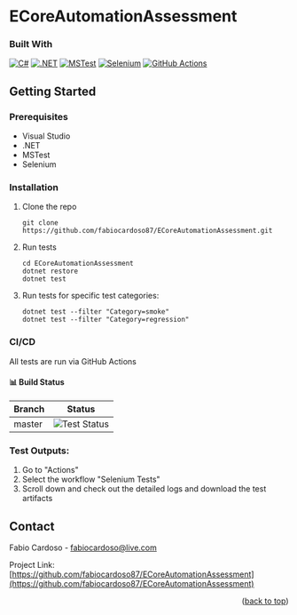 # ECoreAutomationAssessment

### Built With

[![C#](https://img.shields.io/badge/C%23-239120?style=for-the-badge&logo=c-sharp&logoColor=white)](https://learn.microsoft.com/pt-br/dotnet/csharp/)
[![.NET](https://img.shields.io/badge/.NET-8.0-512BD4?style=for-the-badge&logo=dotnet)](https://dotnet.microsoft.com/)
[![MSTest](https://img.shields.io/badge/MSTest-5C2D91?style=for-the-badge&logo=.net&logoColor=white)](https://learn.microsoft.com/pt-br/dotnet/core/testing/unit-testing-with-mstest)
[![Selenium](https://img.shields.io/badge/Selenium-43B02A?style=for-the-badge&logo=selenium&logoColor=white)](https://www.selenium.dev/)
[![GitHub Actions](https://img.shields.io/badge/GitHub_Actions-2088FF?style=for-the-badge&logo=githubactions&logoColor=white)](https://github.com/features/actions)

<!-- GETTING STARTED -->
## Getting Started


### Prerequisites

* Visual Studio
* .NET
* MSTest
* Selenium

### Installation

1. Clone the repo
   ```
   git clone https://github.com/fabiocardoso87/ECoreAutomationAssessment.git
   ```
2. Run tests
   ```
   cd ECoreAutomationAssessment
   dotnet restore
   dotnet test
   ```
3. Run tests for specific test categories:
   ```
   dotnet test --filter "Category=smoke"
   dotnet test --filter "Category=regression"
   ```

### CI/CD
All tests are run via GitHub Actions

#### 📊 Build Status
| Branch | Status |
|--------|--------|
| master | ![Test Status](https://github.com/fabiocardoso87/ECoreAutomationAssessment/actions/workflows/run-tests-parallel.yml/badge.svg) |

### Test Outputs:
1. Go to "Actions"
2. Select the workflow "Selenium Tests"
3. Scroll down and check out the detailed logs and download the test artifacts

<!-- CONTACT -->
## Contact

Fabio Cardoso - fabiocardoso@live.com

Project Link: [https://github.com/fabiocardoso87/ECoreAutomationAssessment](https://github.com/fabiocardoso87/ECoreAutomationAssessment)

<p align="right">(<a href="#readme-top">back to top</a>)</p>
